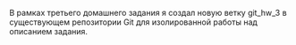 В рамках третьего домашнего задания я создал новую ветку git_hw_3 в существующем репозитории Git для изолированной работы над описанием задания.
